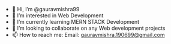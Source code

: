 - 👋 Hi, I’m @gauravmishra99
- 👀 I’m interested in Web Development
- 🌱 I’m currently learning MERN STACK Development
- 💞️ I’m looking to collaborate on any Web development projects
- 📫 How to reach me: Email: gauravmishra.190699@gmail.com

<!---
gauravmishra99/gauravmishra99 is a ✨ special ✨ repository because its `README.md` (this file) appears on your GitHub profile.
You can click the Preview link to take a look at your changes.
--->

